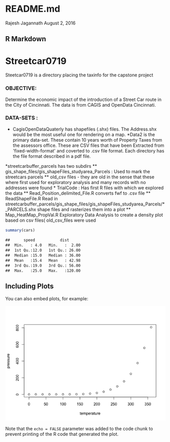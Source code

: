 README.md
================
Rajesh Jagannath
August 2, 2016

R Markdown
----------

Streetcar0719
=============

Steetcar0719 is a directory placing the taxinfo for the capstone project

### OBJECTIVE:

Determine the economic impact of the introduction of a Street Car route in the City of Cincinnati. The data is from CAGIS and OpenData Cincinnati.

### DATA-SETS :

-   CagisOpenDataQuaterly has shapefiles (.shx) files. The Address.shx would be the most useful one for rendering on a map. \*Data2 is the primary data-set. These contain 10 years worth of Property Taxes from the assessors office. These are CSV files that have been Extracted from 'fixed-width-format' and coverted to .csv file format. Each directory has the file format described in a pdf file.

*streetcarbuffer\_parcels has two subdirs ** gis\_shape\_files/gis\_shapeFiles\_studyarea\_Parcels : Used to mark the streetcars parcels ** old\_csv files - they are old in the sense that these where first used for exploratory analysis and many records with no addresses were found * TrialCode : Has first R files with which we explored the data \*\* Read\_Position\_delimited\_File.R converts fwf to .csv file \*\* ReadShapeFile.R Read in streetcarbuffer\_parcels/gis\_shape\_files/gis\_shapeFiles\_studyarea\_Parcels/\*\_PARCELS.shx shape files and rasterizes them into a plot \*\* Map\_HeatMap\_PropVal.R Exploratory Data Analysis to create a density plot based on csv files( old\_csv\_files were used

``` r
summary(cars)
```

    ##      speed           dist       
    ##  Min.   : 4.0   Min.   :  2.00  
    ##  1st Qu.:12.0   1st Qu.: 26.00  
    ##  Median :15.0   Median : 36.00  
    ##  Mean   :15.4   Mean   : 42.98  
    ##  3rd Qu.:19.0   3rd Qu.: 56.00  
    ##  Max.   :25.0   Max.   :120.00

Including Plots
---------------

You can also embed plots, for example:

![](README_files/figure-markdown_github/pressure-1.png)

Note that the `echo = FALSE` parameter was added to the code chunk to prevent printing of the R code that generated the plot.
